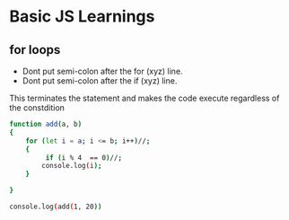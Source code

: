 # Basic JS Learnings

## for loops

- Dont put semi-colon after the for (xyz) line.
- Dont put semi-colon after the if (xyz) line.

This terminates the statement and makes the code execute regardless of the constdition

```bash
function add(a, b)
{
    for (let i = a; i <= b; i++)//;
    {
         if (i % 4  == 0)//;
        console.log(i);
    }

}

console.log(add(1, 20))
```
